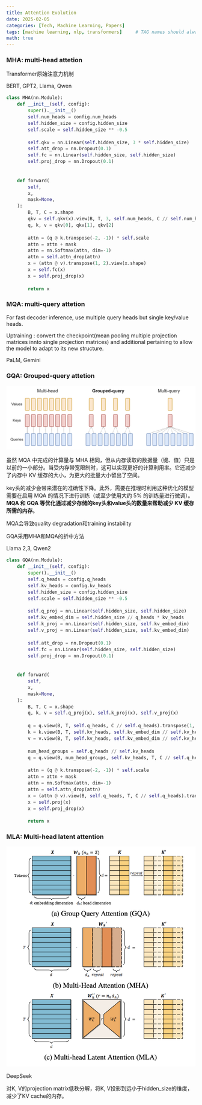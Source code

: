 ```yaml
---
title: Attention Evolution
date: 2025-02-05
categories: [Tech, Machine Learning, Papers]
tags: [machine learning, nlp, transformers]     # TAG names should always be lowercase
math: true
---
```


### MHA: multi-head attetion

Transformer原始注意力机制

BERT, GPT2, Llama, Qwen

```python
class MHA(nn.Module):
    def __init__(self, config):
        super().__init__()
        self.num_heads = config.num_heads
        self.hidden_size = config.hidden_size
        self.scale = self.hidden_size ** -0.5

        self.qkv = nn.Linear(self.hidden_size, 3 * self.hidden_size)
        self.att_drop = nn.Dropout(0.1)
        self.fc = nn.Linear(self.hidden_size, self.hidden_size)
        self.proj_drop = nn.Dropout(0.1)
        

    def forward(
        self,
        x,
        mask=None,
    ):
        B, T, C = x.shape
        qkv = self.qkv(x).view(B, T, 3, self.num_heads, C // self.num_heads).permute(2, 0, 3, 1, 4)
        q, k, v = qkv[0], qkv[1], qkv[2]
        
        attn = (q @ k.transpose(-2, -1)) * self.scale
        attn = attn + mask
        attn = nn.Softmax(attn, dim=-1)
        attn = self.attn_drop(attn)
        x = (attn @ v).transpose(1, 2).view(x.shape)
        x = self.fc(x)
        x = self.proj_drop(x)
        
        return x

```



### MQA: multi-query attetion

For fast decoder inference, use multiple query heads but single key/value heads.

Uptraining : convert the checkpoint(mean pooling multiple projection matrices innto single projection matrices) and additional pertaining to allow the model to adapt to its new structure.

PaLM, Gemini

### GQA: Grouped-query attetion

![gqa](/assets/images/GQA.png)

虽然 MQA 中完成的计算量与 MHA 相同，但从内存读取的数据量（键、值）只是以前的一小部分。当受内存带宽限制时，这可以实现更好的计算利用率。它还减少了内存中 KV 缓存的大小，为更大的批量大小留出了空间。

key头的减少会带来潜在的准确性下降。此外，需要在推理时利用这种优化的模型需要在启用 MQA 的情况下进行训练（或至少使用大约 5% 的训练量进行微调）。**MQA 和 GQA 等优化通过减少存储的key头和value头的数量来帮助减少 KV 缓存所需的内存**。

MQA会导致quality degradation和training instability

GQA采用MHA和MQA的折中方法

Llama 2,3, Qwen2

```python
class GQA(nn.Module):
    def __init__(self, config):
        super().__init__()
        self.q_heads = config.q_heads
        self.kv_heads = config.kv_heads
        self.hidden_size = config.hidden_size
        self.scale = self.hidden_size ** -0.5

        self.q_proj = nn.Linear(self.hidden_size, self.hidden_size)
        self.kv_embed_dim = self.hidden_size // q_heads * kv_heads
        self.k_proj = nn.Linear(self.hidden_size, self.kv_embed_dim)
        self.v_proj = nn.Linear(self.hidden_size, self.kv_embed_dim)
        
        self.att_drop = nn.Dropout(0.1)
        self.fc = nn.Linear(self.hidden_size, self.hidden_size)
        self.proj_drop = nn.Dropout(0.1)
        

    def forward(
        self,
        x,
        mask=None,
    ):
        B, T, C = x.shape
        q, k, v = self.q_proj(x), self.k_proj(x), self.v_proj(x)
        
        q = q.view(B, T, self.q_heads, C // self.q_heads).transpose(1, 2)
        k = k.view(B, T, self.kv_heads, self.kv_embed_dim // self.kv_heads).transpose(1, 2)
        v = v.view(B, T, self.kv_heads, self.kv_embed_dim // self.kv_heads).transpose(1, 2)
        
        num_head_groups = self.q_heads // self.kv_heads
        q = q.view(B, num_head_groups, self.kv_heads, T, C // self.q_heads)
        
        attn = (q @ k.transpose(-2, -1)) * self.scale
        attn = attn + mask
        attn = nn.Softmax(attn, dim=-1)
        attn = self.attn_drop(attn)
        x = (attn @ v).view(B, self.q_heads, T, C // self.q_heads).transpose(1, 2).view(x.shape)
        x = self.proj(x)
        x = self.proj_drop(x)
        
        return x
```



### MLA: Multi-head latent attention

![mla](/assets/images/MLA.png)

DeepSeek

对K, V的projection matrix低秩分解，将K, V投影到远小于hidden_size的维度，减少了KV cache的内存。



